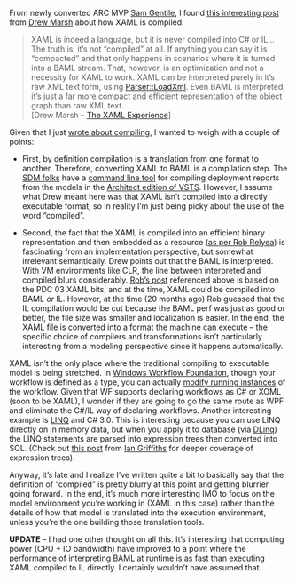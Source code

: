 From newly converted ARC MVP [Sam Gentile](http://samgentile.com/blog),
I found [this interesting
post](http://blog.hackedbrain.com/archive/2005/10/06/3193.aspx) from
[Drew Marsh](http://blog.hackedbrain.com/) about how XAML is compiled:

> XAML is indeed a language, but it is never compiled into C\# or IL…
> The truth is, it’s not “compiled” at all. If anything you can say it
> is “compacted” and that only happens in scenarios where it is turned
> into a BAML stream. That, however, is an optimization and not a
> necessity for XAML to work. XAML can be interpreted purely in it’s raw
> XML text form, using
> [Parser::LoadXml](http://winfx.msdn.microsoft.com/library/default.asp?url=/library/en-us/cpref/html/O_T_System_Windows_Serialization_Parser_LoadXml.asp).
> Even BAML is interpreted, it’s just a far more compact and efficient
> representation of the object graph than raw XML text.\
> [Drew Marsh – <span id="viewpost.ascx_TitleUrl">[The XAML
> Experience](http://blog.hackedbrain.com/archive/2005/10/06/3193.aspx)</span>]

Given that I just [wrote about
compiling](http://devhawk.net/2005/10/05/code-is-model/), I wanted
to weigh with a couple of points:

-   <div>

    First, by definition compilation is a translation from one format to
    another. Therefore, converting XAML to BAML is a compilation step.
    The [SDM
    folks](http://lab.msdn.microsoft.com/teamsystem/workshop/sdm/default.aspx)
    have a [command line
    tool](http://msdn2.microsoft.com/en-us/library/ms151031) for
    compiling deployment reports from the models in the [Architect
    edition of
    VSTS](http://lab.msdn.microsoft.com/teamsystem/teamcenters/architect/).
    However, I assume what Drew meant here was that XAML isn’t compiled
    into a directly executable format, so in reality I’m just being
    picky about the use of the word “compiled”.

    </div>

-   <div>

    Second, the fact that the XAML is compiled into an efficient binary
    representation and then embedded as a resource ([as per Rob
    Relyea](http://www.longhornblogs.com/rrelyea/archive/2004/01/31/2306.aspx))
    is fascinating from an implementation perspective, but somewhat
    irrelevant semantically. Drew points out that the BAML is
    interpreted. With VM environments like CLR, the line between
    interpreted and compiled blurs considerably. [Rob’s
    post](http://pluralsight.com/blogs/dbox/archive/2005/09/30/15100.aspx)
    referenced above is based on the PDC 03 XAML bits, and at the time,
    XAML could be compiled into BAML *or* IL. However, at the time (20
    months ago) Rob guessed that the IL compilation would be cut because
    the BAML perf was just as good or better, the file size was smaller
    and localization is easier. In the end, the XAML file is converted
    into a format the machine can execute – the specific choice of
    compilers and transformations isn’t particularly interesting from a
    modeling perspective since it happens automatically.

    </div>

XAML isn’t the only place where the traditional compiling to executable
model is being stretched. In [Windows Workflow
Foundation](http://msdn.microsoft.com/windowsvista/building/workflow/default.aspx),
though your workflow is defined as a type, you can actually [modify
running
instances](http://blogs.msdn.com/markhsch/archive/2005/09/23/473373.aspx)
of the workflow. Given that WF supports declaring workflows as C\# or
XOML (soon to be XAML), I wonder if they are going to go the same route
as WPF and eliminate the C\#/IL way of declaring workflows. Another
interesting example is
[LINQ](http://msdn.microsoft.com/netframework/future/linq/default.aspx)
and C\# 3.0. This is interesting because you can use LINQ directly on in
memory data, but when you apply it to database (via
[DLinq](http://download.microsoft.com/download/c/f/b/cfbbc093-f3b3-4fdb-a170-604db2e29e99/DLinq%20Overview.doc))
the LINQ statements are parsed into expression trees then converted into
SQL. (Check out [this
post](http://www.interact-sw.co.uk/iangblog/2005/09/30/expressiontrees)
from [Ian Griffiths](http://www.interact-sw.co.uk/iangblog) for deeper
coverage of expression trees).

Anyway, it’s late and I realize I’ve written quite a bit to basically
say that the definition of “compiled” is pretty blurry at this point and
getting blurrier going forward. In the end, it’s much more interesting
IMO to focus on the model environment you’re working in (XAML in this
case) rather than the details of how that model is translated into the
execution environment, unless you’re the one building those translation
tools.

**UPDATE** – I had one other thought on all this. It’s interesting that
computing power (CPU + IO bandwidth) have improved to a point where the
performance of interpreting BAML at runtime is as fast than executing
XAML compiled to IL directly. I certainly wouldn’t have assumed that.
